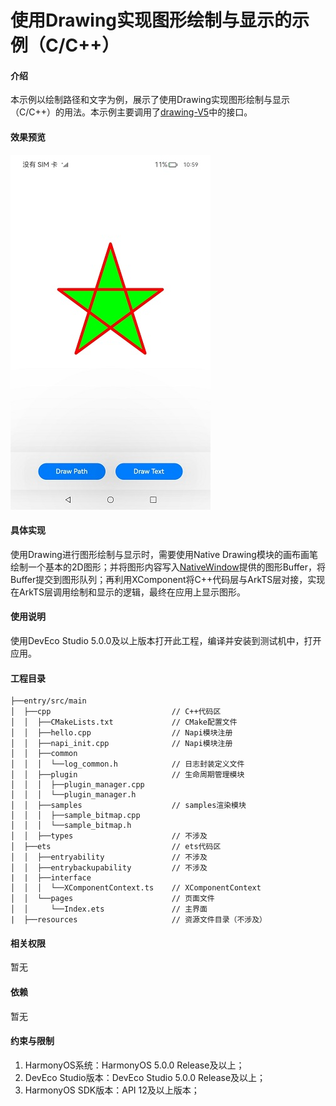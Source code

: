 # 使用Drawing实现图形绘制与显示的示例（C/C++）

#### 介绍

本示例以绘制路径和文字为例，展示了使用Drawing实现图形绘制与显示（C/C++）的用法。本示例主要调用了[drawing-V5](https://developer.huawei.com/consumer/cn/doc/harmonyos-references-V5/_drawing-V5)中的接口。

#### 效果预览

![1736825390899](screenshots/device/1736825390899.png)

#### 具体实现

使用Drawing进行图形绘制与显示时，需要使用Native Drawing模块的画布画笔绘制一个基本的2D图形；并将图形内容写入[NativeWindow](https://developer.huawei.com/consumer/cn/doc/harmonyos-guides-V5/native-window-guidelines-V5)提供的图形Buffer，将Buffer提交到图形队列；再利用XComponent将C++代码层与ArkTS层对接，实现在ArkTS层调用绘制和显示的逻辑，最终在应用上显示图形。

#### 使用说明

使用DevEco Studio 5.0.0及以上版本打开此工程，编译并安装到测试机中，打开应用。

#### 工程目录

```
├──entry/src/main
│  ├──cpp                           // C++代码区
│  │  ├──CMakeLists.txt             // CMake配置文件
│  │  ├──hello.cpp                  // Napi模块注册
│  │  ├──napi_init.cpp              // Napi模块注册
│  │  ├──common
│  │  │  └──log_common.h            // 日志封装定义文件
│  │  ├──plugin                     // 生命周期管理模块
│  │  │  ├──plugin_manager.cpp
│  │  │  └──plugin_manager.h
│  │  ├──samples                    // samples渲染模块
│  │  │  ├──sample_bitmap.cpp
│  │  │  └──sample_bitmap.h
│  │  ├──types                      // 不涉及
│  ├──ets                           // ets代码区
│  │  ├──entryability               // 不涉及
│  │  ├──entrybackupability         // 不涉及
|  |  ├──interface
│  │  │  └──XComponentContext.ts    // XComponentContext
│  │  └──pages                      // 页面文件
│  │     └──Index.ets               // 主界面
|  ├──resources                     // 资源文件目录（不涉及）
```

#### 相关权限

暂无

#### 依赖

暂无

#### 约束与限制

1. HarmonyOS系统：HarmonyOS 5.0.0 Release及以上；
2. DevEco Studio版本：DevEco Studio 5.0.0 Release及以上；
3. HarmonyOS SDK版本：API 12及以上版本；
